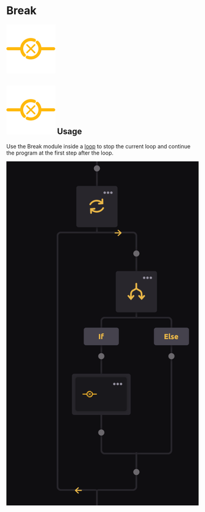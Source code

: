 # Break

![Break out of the current loop.](../../../.gitbook/assets/break%20%282%29.png)

## ![](../../../.gitbook/assets/break%20%281%29.png) Usage

Use the Break module inside a [loop](./) to stop the current loop and continue the program at the first step after the loop.

![Example use of Break module](../../../.gitbook/assets/break_module.png)

